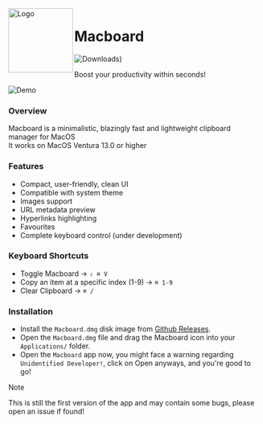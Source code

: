 <img width="128px" src="https://i.imgur.com/QzlSfHn.png" alt="Logo" align="left" />

# Macboard
![Downloads)](https://img.shields.io/github/downloads/27Saumya/Macboard/total?style=for-the-badge&color=%23a1ada4&link=https%3A%2F%2Fgithub.com%2F27Saumya%2FMacboard%2Freleases%2Flatest)

Boost your productivity within seconds!

![Demo](https://i.imgur.com/vMNioPX.png)

### Overview

Macboard is a minimalistic, blazingly fast and lightweight clipboard manager for MacOS
<br />
It works on MacOS Ventura 13.0 or higher

### Features

- Compact, user-friendly, clean UI
- Compatible with system theme
- Images support
- URL metadata preview
- Hyperlinks highlighting
- Favourites
- Complete keyboard control (under development)

### Keyboard Shortcuts

- Toggle Macboard -> `⇧ ⌘ V`
- Copy an item at a specific index (1-9) -> `⌘ 1-9`
- Clear Clipboard -> `⌘ /`

### Installation

- Install the `Macboard.dmg` disk image from [Github Releases](https://github.com/27Saumya/Macboard/releases).
- Open the `Macboard.dmg` file and drag the Macboard icon into your `Applications/` folder.
- Open the `Macboard` app now, you might face a warning regarding `Unidentified Developer!`, click on Open anyways, and you're good to go!

> [!NOTE]
> This is still the first version of the app and may contain some bugs, please open an issue if found!
